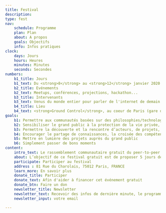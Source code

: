 ```yaml
---
title: Festival
description:
type: fest
nav:
    schedule: Programme
    plan: Plan
    about: A propos
    goals: Objectifs
    info: Infos pratiques
clock:
    days: Jours
    hours: Heures
    minutes: Minutes
    seconds: Secondes
numbers:
    b1_title: Jours
    b1_text: Du <strong>8</strong> au <strong>12</strong> janvier 2020
    b2_title: Evénements
    b2_text: Meetups, conférences, projections, hackathon...
    b3_title: Intervenants
    b3_text: Venus du monde entier pour parler de l'internet de demain
    b4_title: Lieu
    b4_text: <strong>Ground Control</strong>, au coeur de Paris (gare de Lyon)
goals:
    b1: Permettre aux communautés basées sur des philosophies/technologies P2P de se rassembler durant plusieurs jours autour de talks, hackathons, réunions…
    b2: Sensibiliser le grand public à la protection de la vie privée, aux valeurs du P2P, des logiciels libres, de l’open source, ou encore à la cybersécurité
    b3: Permettre la découverte et la rencontre d’acteurs, de projets, permettre le débat, etc
    b4: Encourager le partage de connaissances, la croisée des compétences
    b5: Mettre en lumière des projets auprès du grand public
    b6: Simplement passer de bons moments 
content:
    intro_text: Le rassemblement communautaire gratuit du peer-to-peer
    about: L’objectif de ce festival gratuit est de proposer 5 jours de rencontres autour de toutes les thématiques liées au Peer-to-Peer. Si la notion technologique du P2P est évidemment importante, elle est également un ensemble de valeurs, qui compose une philosophie.<br/><br/>Les valeurs du Peer-to-Peer peuvent s’appliquer à un très grand nombre de thématiques, comme la sécurité des communications, la protection de la vie privée, le partage de savoirs, mais aussi dans les arts, ou encore les échanges monétaires.<br/><br/>Le Paris P2P Festival se veut une occasion de fédérer et permettre la rencontre des acteurs du Peer-2-Peer sous toutes ses formes.<br/><br/>Toutes organisations portant des projets, tech ou non tech, se reconnaissant de ces valeurs sont donc les bienvenues à se joindre à cet événement pour y organiser leur propre rencontre, y poser un stand, ou organiser un hackathon.<br/><br/>Cet événement est le “prolongement” des rendez-vous mensuels de Paris P2P, tous les premiers mercredi du mois à Ground Control. Il représente l’ouverture d’un réseau de personnes, collectifs, associations, entreprises (…) souhaitant profiter ensemble d’un événement par et pour sa communauté, sans but lucratif.
    participate: Participer au festival
    address : 81 Rue du Charolais, 75012 Paris, FRANCE
    learn_more: En savoir plus
    donate_title: Participer
    donate_text: Afin d'aider à financer cet événement gratuit
    donate_btn: Faire un don
    newsletter_title: Newsletter
    newsletter_text: Recevoir des infos de dernière minute, le programme définitif...
    newsletter_input: votre email

---
```

